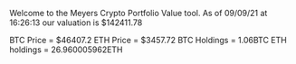 Welcome to the Meyers Crypto Portfolio Value tool. 
As of 09/09/21 at 16:26:13 our valuation is $142411.78 

BTC Price = $46407.2
 ETH Price = $3457.72
BTC Holdings = 1.06BTC
 ETH holdings = 26.960005962ETH 
